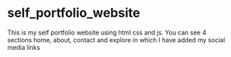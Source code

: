 # self_portfolio_website
This is my self portfolio website using html css and js. You can see 4 sections home, about, contact and explore in which I have added my social media links 
